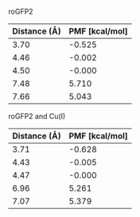 roGFP2

| Distance (Å) | PMF [kcal/mol] |
|-----------|-----------|
| 3.70 | -0.525 |
| 4.46 | -0.002 |
| 4.50 | -0.000 |
| 7.48 | 5.710 |
| 7.66 | 5.043 |

roGFP2 and Cu(I)

| Distance (Å) | PMF [kcal/mol] |
|-----------|-----------|
| 3.71 | -0.628 |
| 4.43 | -0.005 |
| 4.47 | -0.000 |
| 6.96 | 5.261 |
| 7.07 | 5.379 |
